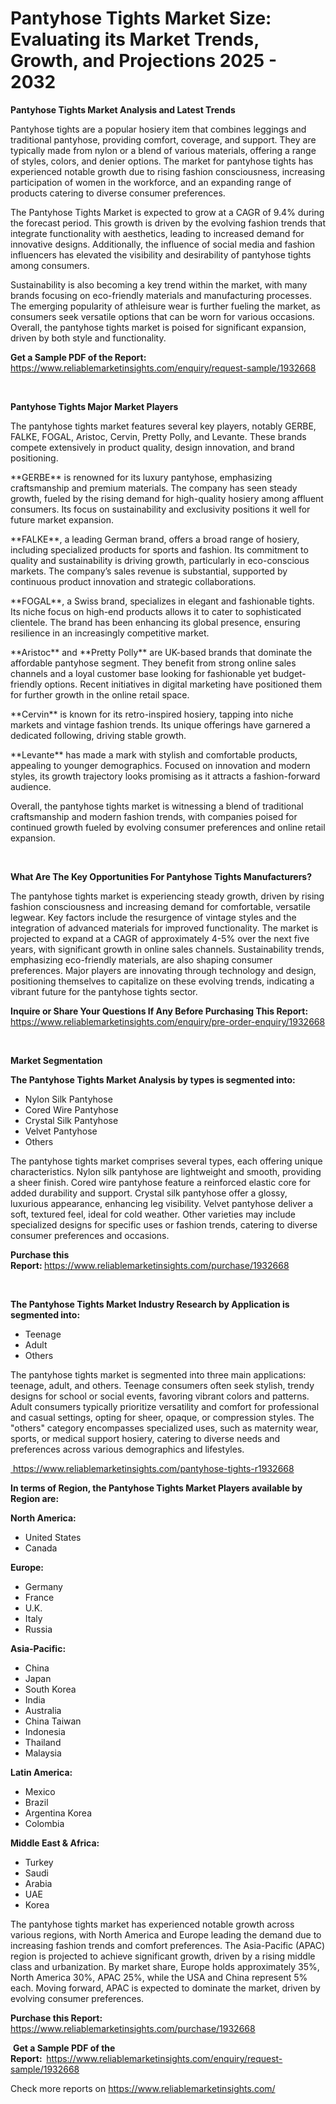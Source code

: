 <p><h1>Pantyhose Tights Market Size: Evaluating its Market Trends, Growth, and Projections 2025 - 2032</h1></p><p><strong>Pantyhose Tights Market Analysis and Latest Trends</strong></p>
<p><p>Pantyhose tights are a popular hosiery item that combines leggings and traditional pantyhose, providing comfort, coverage, and support. They are typically made from nylon or a blend of various materials, offering a range of styles, colors, and denier options. The market for pantyhose tights has experienced notable growth due to rising fashion consciousness, increasing participation of women in the workforce, and an expanding range of products catering to diverse consumer preferences.</p><p>The Pantyhose Tights Market is expected to grow at a CAGR of 9.4% during the forecast period. This growth is driven by the evolving fashion trends that integrate functionality with aesthetics, leading to increased demand for innovative designs. Additionally, the influence of social media and fashion influencers has elevated the visibility and desirability of pantyhose tights among consumers.</p><p>Sustainability is also becoming a key trend within the market, with many brands focusing on eco-friendly materials and manufacturing processes. The emerging popularity of athleisure wear is further fueling the market, as consumers seek versatile options that can be worn for various occasions. Overall, the pantyhose tights market is poised for significant expansion, driven by both style and functionality.</p></p>
<p><strong>Get a Sample PDF of the Report:&nbsp;</strong> <a href="https://www.reliablemarketinsights.com/enquiry/request-sample/1932668?utm_campaign=2531&utm_medium=2&utm_source=Github&utm_content=ia&utm_term=05042025&utm_id=pantyhose-tights">https://www.reliablemarketinsights.com/enquiry/request-sample/1932668</a></p>
<p>&nbsp;</p>
<p><strong>Pantyhose Tights Major Market Players</strong></p>
<p><p>The pantyhose tights market features several key players, notably GERBE, FALKE, FOGAL, Aristoc, Cervin, Pretty Polly, and Levante. These brands compete extensively in product quality, design innovation, and brand positioning.</p><p>**GERBE** is renowned for its luxury pantyhose, emphasizing craftsmanship and premium materials. The company has seen steady growth, fueled by the rising demand for high-quality hosiery among affluent consumers. Its focus on sustainability and exclusivity positions it well for future market expansion.</p><p>**FALKE**, a leading German brand, offers a broad range of hosiery, including specialized products for sports and fashion. Its commitment to quality and sustainability is driving growth, particularly in eco-conscious markets. The company’s sales revenue is substantial, supported by continuous product innovation and strategic collaborations.</p><p>**FOGAL**, a Swiss brand, specializes in elegant and fashionable tights. Its niche focus on high-end products allows it to cater to sophisticated clientele. The brand has been enhancing its global presence, ensuring resilience in an increasingly competitive market.</p><p>**Aristoc** and **Pretty Polly** are UK-based brands that dominate the affordable pantyhose segment. They benefit from strong online sales channels and a loyal customer base looking for fashionable yet budget-friendly options. Recent initiatives in digital marketing have positioned them for further growth in the online retail space.</p><p>**Cervin** is known for its retro-inspired hosiery, tapping into niche markets and vintage fashion trends. Its unique offerings have garnered a dedicated following, driving stable growth.</p><p>**Levante** has made a mark with stylish and comfortable products, appealing to younger demographics. Focused on innovation and modern styles, its growth trajectory looks promising as it attracts a fashion-forward audience.</p><p>Overall, the pantyhose tights market is witnessing a blend of traditional craftsmanship and modern fashion trends, with companies poised for continued growth fueled by evolving consumer preferences and online retail expansion.</p></p>
<p>&nbsp;</p>
<p><strong>What Are The Key Opportunities For Pantyhose Tights Manufacturers?</strong></p>
<p><p>The pantyhose tights market is experiencing steady growth, driven by rising fashion consciousness and increasing demand for comfortable, versatile legwear. Key factors include the resurgence of vintage styles and the integration of advanced materials for improved functionality. The market is projected to expand at a CAGR of approximately 4-5% over the next five years, with significant growth in online sales channels. Sustainability trends, emphasizing eco-friendly materials, are also shaping consumer preferences. Major players are innovating through technology and design, positioning themselves to capitalize on these evolving trends, indicating a vibrant future for the pantyhose tights sector.</p></p>
<p><strong>Inquire or Share Your Questions If Any Before Purchasing This Report:</strong> <a href="https://www.reliablemarketinsights.com/enquiry/pre-order-enquiry/1932668?utm_campaign=2531&utm_medium=2&utm_source=Github&utm_content=ia&utm_term=05042025&utm_id=pantyhose-tights">https://www.reliablemarketinsights.com/enquiry/pre-order-enquiry/1932668</a></p>
<p>&nbsp;</p>
<p><strong>Market Segmentation</strong></p>
<p><strong>The Pantyhose Tights Market Analysis by types is segmented into:</strong></p>
<p><ul><li>Nylon Silk Pantyhose</li><li>Cored Wire Pantyhose</li><li>Crystal Silk Pantyhose</li><li>Velvet Pantyhose</li><li>Others</li></ul></p>
<p><p>The pantyhose tights market comprises several types, each offering unique characteristics. Nylon silk pantyhose are lightweight and smooth, providing a sheer finish. Cored wire pantyhose feature a reinforced elastic core for added durability and support. Crystal silk pantyhose offer a glossy, luxurious appearance, enhancing leg visibility. Velvet pantyhose deliver a soft, textured feel, ideal for cold weather. Other varieties may include specialized designs for specific uses or fashion trends, catering to diverse consumer preferences and occasions.</p></p>
<p><strong>Purchase this Report:&nbsp;</strong><a href="https://www.reliablemarketinsights.com/purchase/1932668?utm_campaign=2531&utm_medium=2&utm_source=Github&utm_content=ia&utm_term=05042025&utm_id=pantyhose-tights">https://www.reliablemarketinsights.com/purchase/1932668</a></p>
<p>&nbsp;</p>
<p><strong>The Pantyhose Tights Market Industry Research by Application is segmented into:</strong></p>
<p><ul><li>Teenage</li><li>Adult</li><li>Others</li></ul></p>
<p><p>The pantyhose tights market is segmented into three main applications: teenage, adult, and others. Teenage consumers often seek stylish, trendy designs for school or social events, favoring vibrant colors and patterns. Adult consumers typically prioritize versatility and comfort for professional and casual settings, opting for sheer, opaque, or compression styles. The "others" category encompasses specialized uses, such as maternity wear, sports, or medical support hosiery, catering to diverse needs and preferences across various demographics and lifestyles.</p></p>
<p><a href="https://www.reliablemarketinsights.com/pantyhose-tights-r1932668?utm_campaign=2531&utm_medium=2&utm_source=Github&utm_content=ia&utm_term=05042025&utm_id=pantyhose-tights">&nbsp;https://www.reliablemarketinsights.com/pantyhose-tights-r1932668</a></p>
<p><strong>In terms of Region, the Pantyhose Tights Market Players available by Region are:</strong></p>
<p>
    <p> <strong> North America: </strong>
        <ul>
            <li>United States</li>
            <li>Canada</li>
        </ul>
        </p> 
    <p> <strong> Europe: </strong>
        <ul>
            <li>Germany</li>
            <li>France</li>
            <li>U.K.</li>
            <li>Italy</li>
            <li>Russia</li>
        </ul>
        </p> 
    <p> <strong> Asia-Pacific: </strong>
        <ul>
            <li>China</li>
            <li>Japan</li>
            <li>South Korea</li>
            <li>India</li>
            <li>Australia</li>
            <li>China Taiwan</li>
            <li>Indonesia</li>
            <li>Thailand</li>
            <li>Malaysia</li>
        </ul>
        </p> 
    <p> <strong> Latin America: </strong>
        <ul>
            <li>Mexico</li>
            <li>Brazil</li>
            <li>Argentina Korea</li>
            <li>Colombia</li>
        </ul>
        </p> 
    <p> <strong> Middle East & Africa: </strong>
        <ul>
            <li>Turkey</li>
            <li>Saudi</li>
            <li>Arabia</li>
            <li>UAE</li>
            <li>Korea</li>
        </ul>
    </p>
    </p>
<p><p>The pantyhose tights market has experienced notable growth across various regions, with North America and Europe leading the demand due to increasing fashion trends and comfort preferences. The Asia-Pacific (APAC) region is projected to achieve significant growth, driven by a rising middle class and urbanization. By market share, Europe holds approximately 35%, North America 30%, APAC 25%, while the USA and China represent 5% each. Moving forward, APAC is expected to dominate the market, driven by evolving consumer preferences.</p></p>
<p><strong>Purchase this Report: </strong><a href="https://www.reliablemarketinsights.com/purchase/1932668?utm_campaign=2531&utm_medium=2&utm_source=Github&utm_content=ia&utm_term=05042025&utm_id=pantyhose-tights">https://www.reliablemarketinsights.com/purchase/1932668</a></p>
<p>&nbsp;<strong>Get a Sample PDF of the Report:&nbsp;&nbsp;</strong><a href="https://www.reliablemarketinsights.com/enquiry/request-sample/1932668?utm_campaign=2531&utm_medium=2&utm_source=Github&utm_content=ia&utm_term=05042025&utm_id=pantyhose-tights">https://www.reliablemarketinsights.com/enquiry/request-sample/1932668</a></p>
<p><strong></strong></p>
<p>Check more reports on <a href="https://www.reliablemarketinsights.com/?utm_campaign=2531&utm_medium=2&utm_source=Github&utm_content=ia&utm_term=05042025&utm_id=pantyhose-tights">https://www.reliablemarketinsights.com/</a></p>